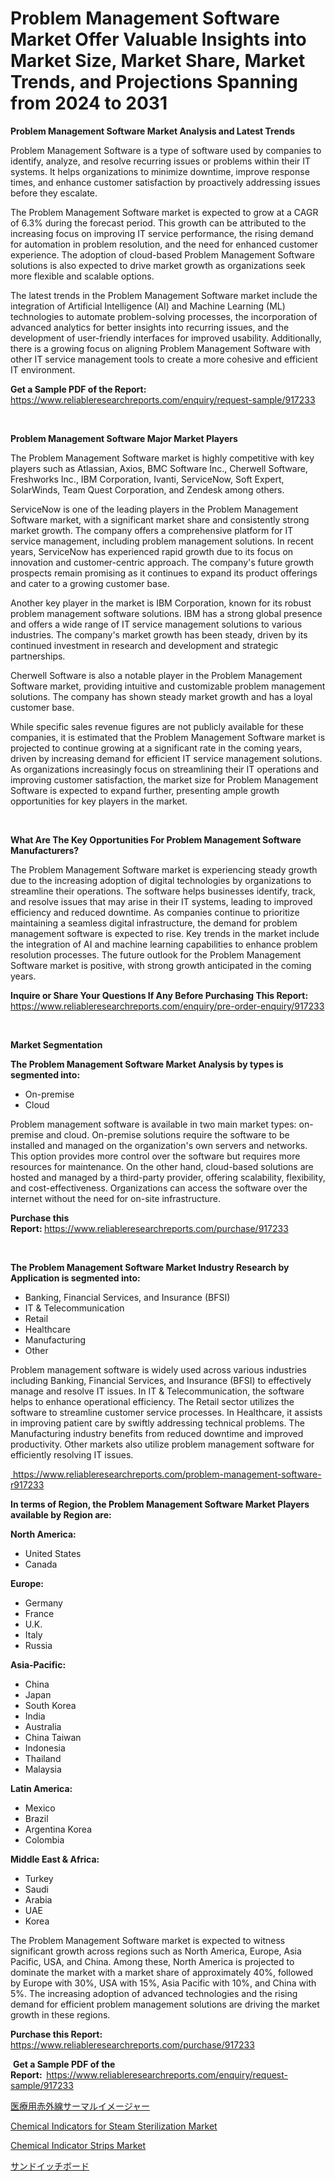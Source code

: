 <p><h1>Problem Management Software Market Offer Valuable Insights into Market Size, Market Share, Market Trends, and Projections Spanning from 2024 to 2031</h1></p><p><strong>Problem Management Software Market Analysis and Latest Trends</strong></p>
<p><p>Problem Management Software is a type of software used by companies to identify, analyze, and resolve recurring issues or problems within their IT systems. It helps organizations to minimize downtime, improve response times, and enhance customer satisfaction by proactively addressing issues before they escalate.</p><p>The Problem Management Software market is expected to grow at a CAGR of 6.3% during the forecast period. This growth can be attributed to the increasing focus on improving IT service performance, the rising demand for automation in problem resolution, and the need for enhanced customer experience. The adoption of cloud-based Problem Management Software solutions is also expected to drive market growth as organizations seek more flexible and scalable options.</p><p>The latest trends in the Problem Management Software market include the integration of Artificial Intelligence (AI) and Machine Learning (ML) technologies to automate problem-solving processes, the incorporation of advanced analytics for better insights into recurring issues, and the development of user-friendly interfaces for improved usability. Additionally, there is a growing focus on aligning Problem Management Software with other IT service management tools to create a more cohesive and efficient IT environment.</p></p>
<p><strong>Get a Sample PDF of the Report:&nbsp;</strong> <a href="https://www.reliableresearchreports.com/enquiry/request-sample/917233">https://www.reliableresearchreports.com/enquiry/request-sample/917233</a></p>
<p>&nbsp;</p>
<p><strong>Problem Management Software Major Market Players</strong></p>
<p><p>The Problem Management Software market is highly competitive with key players such as Atlassian, Axios, BMC Software Inc., Cherwell Software, Freshworks Inc., IBM Corporation, Ivanti, ServiceNow, Soft Expert, SolarWinds, Team Quest Corporation, and Zendesk among others.</p><p>ServiceNow is one of the leading players in the Problem Management Software market, with a significant market share and consistently strong market growth. The company offers a comprehensive platform for IT service management, including problem management solutions. In recent years, ServiceNow has experienced rapid growth due to its focus on innovation and customer-centric approach. The company's future growth prospects remain promising as it continues to expand its product offerings and cater to a growing customer base.</p><p>Another key player in the market is IBM Corporation, known for its robust problem management software solutions. IBM has a strong global presence and offers a wide range of IT service management solutions to various industries. The company's market growth has been steady, driven by its continued investment in research and development and strategic partnerships.</p><p>Cherwell Software is also a notable player in the Problem Management Software market, providing intuitive and customizable problem management solutions. The company has shown steady market growth and has a loyal customer base.</p><p>While specific sales revenue figures are not publicly available for these companies, it is estimated that the Problem Management Software market is projected to continue growing at a significant rate in the coming years, driven by increasing demand for efficient IT service management solutions. As organizations increasingly focus on streamlining their IT operations and improving customer satisfaction, the market size for Problem Management Software is expected to expand further, presenting ample growth opportunities for key players in the market.</p></p>
<p>&nbsp;</p>
<p><strong>What Are The Key Opportunities For Problem Management Software Manufacturers?</strong></p>
<p><p>The Problem Management Software market is experiencing steady growth due to the increasing adoption of digital technologies by organizations to streamline their operations. The software helps businesses identify, track, and resolve issues that may arise in their IT systems, leading to improved efficiency and reduced downtime. As companies continue to prioritize maintaining a seamless digital infrastructure, the demand for problem management software is expected to rise. Key trends in the market include the integration of AI and machine learning capabilities to enhance problem resolution processes. The future outlook for the Problem Management Software market is positive, with strong growth anticipated in the coming years.</p></p>
<p><strong>Inquire or Share Your Questions If Any Before Purchasing This Report:</strong> <a href="https://www.reliableresearchreports.com/enquiry/pre-order-enquiry/917233">https://www.reliableresearchreports.com/enquiry/pre-order-enquiry/917233</a></p>
<p>&nbsp;</p>
<p><strong>Market Segmentation</strong></p>
<p><strong>The Problem Management Software Market Analysis by types is segmented into:</strong></p>
<p><ul><li>On-premise</li><li>Cloud</li></ul></p>
<p><p>Problem management software is available in two main market types: on-premise and cloud. On-premise solutions require the software to be installed and managed on the organization's own servers and networks. This option provides more control over the software but requires more resources for maintenance. On the other hand, cloud-based solutions are hosted and managed by a third-party provider, offering scalability, flexibility, and cost-effectiveness. Organizations can access the software over the internet without the need for on-site infrastructure.</p></p>
<p><strong>Purchase this Report:&nbsp;</strong><a href="https://www.reliableresearchreports.com/purchase/917233">https://www.reliableresearchreports.com/purchase/917233</a></p>
<p>&nbsp;</p>
<p><strong>The Problem Management Software Market Industry Research by Application is segmented into:</strong></p>
<p><ul><li>Banking, Financial Services, and Insurance (BFSI)</li><li>IT & Telecommunication</li><li>Retail</li><li>Healthcare</li><li>Manufacturing</li><li>Other</li></ul></p>
<p><p>Problem management software is widely used across various industries including Banking, Financial Services, and Insurance (BFSI) to effectively manage and resolve IT issues. In IT & Telecommunication, the software helps to enhance operational efficiency. The Retail sector utilizes the software to streamline customer service processes. In Healthcare, it assists in improving patient care by swiftly addressing technical problems. The Manufacturing industry benefits from reduced downtime and improved productivity. Other markets also utilize problem management software for efficiently resolving IT issues.</p></p>
<p><a href="https://www.reliableresearchreports.com/problem-management-software-r917233">&nbsp;https://www.reliableresearchreports.com/problem-management-software-r917233</a></p>
<p><strong>In terms of Region, the Problem Management Software Market Players available by Region are:</strong></p>
<p>
    <p> <strong> North America: </strong>
        <ul>
            <li>United States</li>
            <li>Canada</li>
        </ul>
        </p> 
    <p> <strong> Europe: </strong>
        <ul>
            <li>Germany</li>
            <li>France</li>
            <li>U.K.</li>
            <li>Italy</li>
            <li>Russia</li>
        </ul>
        </p> 
    <p> <strong> Asia-Pacific: </strong>
        <ul>
            <li>China</li>
            <li>Japan</li>
            <li>South Korea</li>
            <li>India</li>
            <li>Australia</li>
            <li>China Taiwan</li>
            <li>Indonesia</li>
            <li>Thailand</li>
            <li>Malaysia</li>
        </ul>
        </p> 
    <p> <strong> Latin America: </strong>
        <ul>
            <li>Mexico</li>
            <li>Brazil</li>
            <li>Argentina Korea</li>
            <li>Colombia</li>
        </ul>
        </p> 
    <p> <strong> Middle East & Africa: </strong>
        <ul>
            <li>Turkey</li>
            <li>Saudi</li>
            <li>Arabia</li>
            <li>UAE</li>
            <li>Korea</li>
        </ul>
    </p>
    </p>
<p><p>The Problem Management Software market is expected to witness significant growth across regions such as North America, Europe, Asia Pacific, USA, and China. Among these, North America is projected to dominate the market with a market share of approximately 40%, followed by Europe with 30%, USA with 15%, Asia Pacific with 10%, and China with 5%. The increasing adoption of advanced technologies and the rising demand for efficient problem management solutions are driving the market growth in these regions.</p></p>
<p><strong>Purchase this Report: </strong><a href="https://www.reliableresearchreports.com/purchase/917233">https://www.reliableresearchreports.com/purchase/917233</a></p>
<p>&nbsp;<strong>Get a Sample PDF of the Report:&nbsp;&nbsp;</strong><a href="https://www.reliableresearchreports.com/enquiry/request-sample/917233">https://www.reliableresearchreports.com/enquiry/request-sample/917233</a></p>
<p><strong></strong></p>
<p><p><a href="https://github.com/alyle7648/Market-Research-Report-List-2/blob/main/9186047174309.md">医療用赤外線サーマルイメージャー</a></p><p><a href="https://github.com/dmmanir420/Market-Research-Report-List-1/blob/main/chemical-indicators-for-steam-sterilization-market.md">Chemical Indicators for Steam Sterilization Market</a></p><p><a href="https://github.com/pennyaldbrittonh658/Market-Research-Report-List-1/blob/main/chemical-indicator-strips-market.md">Chemical Indicator Strips Market</a></p><p><a href="https://github.com/SantosDicki04/Market-Research-Report-List-2/blob/main/8696667174308.md">サンドイッチボード</a></p></p>